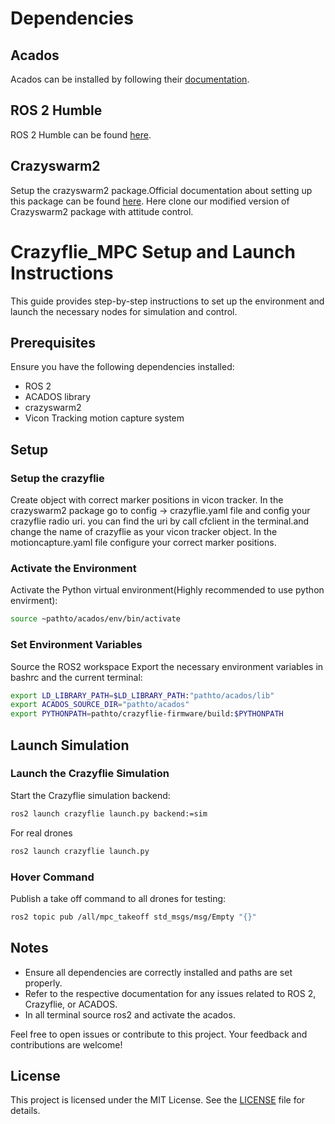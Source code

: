 # Dependencies
## Acados 
Acados can be installed by following their [documentation](https://docs.acados.org/installation/index.html).

## ROS 2 Humble
ROS 2 Humble can be found [here](https://docs.ros.org/en/humble/Installation.html).

## Crazyswarm2 
Setup the crazyswarm2 package.Official documentation about setting up this package can be found [here](https://imrclab.github.io/crazyswarm2/installation.html). Here clone our  modified version of Crazyswarm2 package with attitude control.


# Crazyflie_MPC Setup and Launch Instructions

This guide provides step-by-step instructions to set up the  environment and launch the necessary nodes for simulation and control.

## Prerequisites

Ensure you have the following dependencies installed:
- ROS 2
- ACADOS library
- crazyswarm2
- Vicon Tracking motion capture system

## Setup
### Setup the crazyflie 
Create object with correct marker positions in vicon tracker.
In the crazyswarm2 package go to config -> crazyflie.yaml file and config your crazyflie radio uri. you can find the uri by call cfclient in the terminal.and change the name of crazyflie as your vicon tracker object.
In the motioncapture.yaml file configure your correct marker positions.

### Activate the Environment

Activate the Python virtual environment(Highly recommended to use python envirment):
```sh
source ~pathto/acados/env/bin/activate
```

### Set Environment Variables
Source the ROS2 workspace
Export the necessary environment variables in bashrc and the current terminal:
```sh
export LD_LIBRARY_PATH=$LD_LIBRARY_PATH:"pathto/acados/lib"
export ACADOS_SOURCE_DIR="pathto/acados"
export PYTHONPATH=pathto/crazyflie-firmware/build:$PYTHONPATH
```

## Launch Simulation

### Launch the Crazyflie Simulation

Start the Crazyflie simulation backend:
```sh
ros2 launch crazyflie launch.py backend:=sim
```

For real drones
```sh
ros2 launch crazyflie launch.py
```


### Hover Command

Publish a take off command to all drones for testing:
```sh
ros2 topic pub /all/mpc_takeoff std_msgs/msg/Empty "{}"
```

## Notes

- Ensure all dependencies are correctly installed and paths are set properly.
- Refer to the respective documentation for any issues related to ROS 2, Crazyflie, or ACADOS.
- In all terminal source ros2 and activate the acados.



Feel free to open issues or contribute to this project. Your feedback and contributions are welcome!

## License

This project is licensed under the MIT License. See the [LICENSE](LICENSE) file for details.
```
